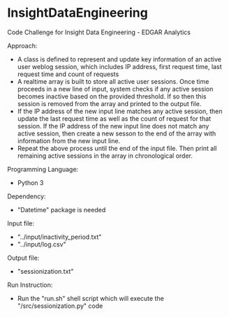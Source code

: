 # InsightDataEngineering
Code Challenge for Insight Data Engineering - EDGAR Analytics

Approach:
- A class is defined to represent and update key information of an active user weblog session, which includes IP address, first request time, last request time and count of requests
- A realtime array is built to store all active user sessions. Once time proceeds in a new line of input, system checks if any active session becomes inactive based on the provided threshold. If so then this session is removed from the array and printed to the output file. 
- If the IP address of the new input line matches any active session, then update the last request time as well as the count of request for that session. If the IP address of the new input line does not match any active session, then create a new sesson to the end of the array with information from the new input line.
- Repeat the above process until the end of the input file. Then print all remaining active sessions in the array in chronological order.

Programming Language:
- Python 3
  
Dependency:
- "Datetime" package is needed
  
Input file:
- "../input/inactivity_period.txt"
- "../input/log.csv"
  
Output file:
- "sessionization.txt"

Run Instruction:
- Run the "run.sh" shell script which will execute the "/src/sessionization.py" code
